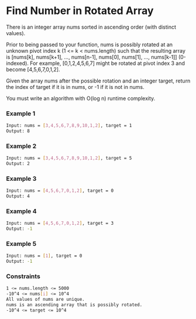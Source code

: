 # Find Number in Rotated Array

There is an integer array nums sorted in ascending order (with distinct values).

Prior to being passed to your function, nums is possibly rotated at an unknown pivot index k (1 <= k < nums.length) such that the resulting array is [nums[k], nums[k+1], ..., nums[n-1], nums[0], nums[1], ..., nums[k-1]] (0-indexed). For example, [0,1,2,4,5,6,7] might be rotated at pivot index 3 and become [4,5,6,7,0,1,2].

Given the array nums after the possible rotation and an integer target, return the index of target if it is in nums, or -1 if it is not in nums.

You must write an algorithm with O(log n) runtime complexity.

### Example 1
```sh
Input: nums = [3,4,5,6,7,8,9,10,1,2], target = 1
Output: 8
```

### Example 2
```sh
Input: nums = [3,4,5,6,7,8,9,10,1,2], target = 5
Output: 2
```

### Example 3
```sh
Input: nums = [4,5,6,7,0,1,2], target = 0
Output: 4
```

### Example 4
```sh
Input: nums = [4,5,6,7,0,1,2], target = 3
Output: -1
```

### Example 5
```sh
Input: nums = [1], target = 0
Output: -1
```

### Constraints
```sh
1 <= nums.length <= 5000
-10^4 <= nums[i] <= 10^4
All values of nums are unique.
nums is an ascending array that is possibly rotated.
-10^4 <= target <= 10^4
```

